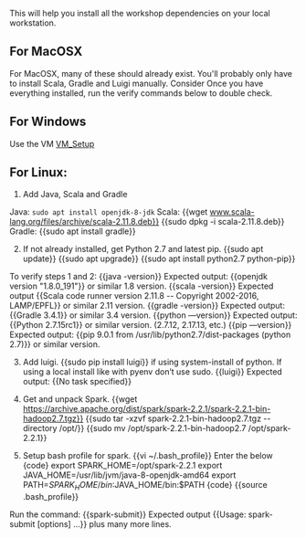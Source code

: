 This will help you install all the workshop dependencies on your local workstation.


## For MacOSX 
For MacOSX, many of these should already exist. You'll probably only have to install Scala, Gradle and Luigi manually. 
Consider 
Once you have everything installed, run the verify commands below to double check. 

## For Windows

Use the VM [VM_Setup](https://github.com/bfemiano/song_plays_workshop_tutorial/blob/master/VM_Setup.md)

## For Linux:

1. Add Java, Scala and Gradle

Java: 
    `sudo apt install openjdk-8-jdk`
Scala: 
    {{wget www.scala-lang.org/files/archive/scala-2.11.8.deb}}
    {{sudo dpkg -i scala-2.11.8.deb}}
Gradle: 
    {{sudo apt install gradle}}

2. If not already installed, get Python 2.7 and latest pip. 
{{sudo apt update}}
{{sudo apt upgrade}}
{{sudo apt install python2.7 python-pip}}

To verify steps 1 and 2:
    {{java -version}} 
    Expected output: {{openjdk version "1.8.0_191"}} or similar 1.8 version. 
    {{scala -version}}
    Expected output {{Scala code runner version 2.11.8 -- Copyright 2002-2016, LAMP/EPFL}} or similar 2.11 version. 
    {{gradle -version}} 
    Expected output: {{Gradle 3.4.1}} or similar 3.4 version. 
    {{python —version}}
    Expected output: {{Python 2.7.15rc1}} or similar version. (2.7.12, 2.17.13, etc.)
    {{pip —version}}
    Expected output: {{pip 9.0.1 from /usr/lib/python2.7/dist-packages (python 2.7)}} or similar version. 
    
    
3. Add luigi. 
{{sudo pip install luigi}} if using system-install of python. If using a local install like with pyenv don’t use sudo. 
{{luigi}}
Expected output: {{No task specified}}

3. Get and unpack Spark.
{{wget https://archive.apache.org/dist/spark/spark-2.2.1/spark-2.2.1-bin-hadoop2.7.tgz}}
{{sudo tar -xzvf spark-2.2.1-bin-hadoop2.7.tgz --directory /opt/}}
{{sudo mv /opt/spark-2.2.1-bin-hadoop2.7 /opt/spark-2.2.1}}

4. Setup bash profile for spark. 
{{vi ~/.bash_profile}}
Enter the below
{code}
export SPARK_HOME=/opt/spark-2.2.1
export JAVA_HOME=/usr/lib/jvm/java-8-openjdk-amd64
export PATH=$SPARK_HOME/bin:$JAVA_HOME/bin:$PATH
{code}
{{source .bash_profile}}


Run the command: {{spark-submit}}
Expected output {{Usage: spark-submit [options] ...}} plus many more lines. 